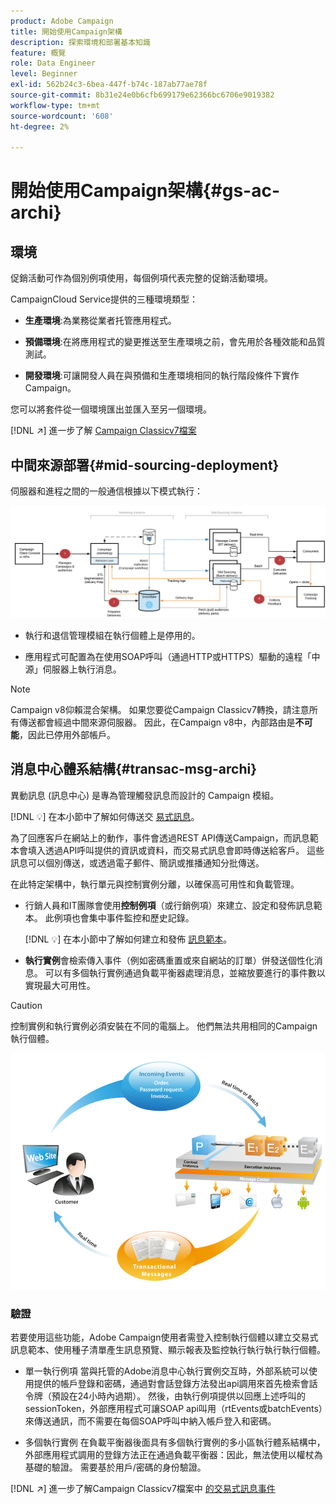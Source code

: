 ```yaml
---
product: Adobe Campaign
title: 開始使用Campaign架構
description: 探索環境和部署基本知識
feature: 概覽
role: Data Engineer
level: Beginner
exl-id: 562b24c3-6bea-447f-b74c-187ab77ae78f
source-git-commit: 8b31e24e0b6cfb699179e62366bc6706e9019382
workflow-type: tm+mt
source-wordcount: '608'
ht-degree: 2%

---
```


# 開始使用Campaign架構{#gs-ac-archi}

## 環境

促銷活動可作為個別例項使用，每個例項代表完整的促銷活動環境。

CampaignCloud Service提供的三種環境類型：

* **生產環境**:為業務從業者托管應用程式。

* **預備環境**:在將應用程式的變更推送至生產環境之前，會先用於各種效能和品質測試。

* **開發環境**:可讓開發人員在與預備和生產環境相同的執行階段條件下實作Campaign。

您可以將套件從一個環境匯出並匯入至另一個環境。

[!DNL :arrow_upper_right:] 進一步了解 [Campaign Classicv7檔案](https://experienceleague.adobe.com/docs/campaign-classic/using/getting-started/administration-basics/working-with-data-packages.html)

## 中間來源部署{#mid-sourcing-deployment}

伺服器和進程之間的一般通信根據以下模式執行：

![](assets/architecture.png)

* 執行和退信管理模組在執行個體上是停用的。

* 應用程式可配置為在使用SOAP呼叫（通過HTTP或HTTPS）驅動的遠程「中源」伺服器上執行消息。

>[!NOTE]
>
> Campaign v8仰賴混合架構。 如果您要從Campaign Classicv7轉換，請注意所有傳送都會經過中間來源伺服器。
> 因此，在Campaign v8中，內部路由是&#x200B;**不可能**，因此已停用外部帳戶。

## 消息中心體系結構{#transac-msg-archi}

異動訊息 (訊息中心) 是專為管理觸發訊息而設計的 Campaign 模組。

[!DNL :bulb:] 在本小節中了解如何傳送交 [易式訊息](../send/transactional.md)。

為了回應客戶在網站上的動作，事件會透過REST API傳送Campaign，而訊息範本會填入透過API呼叫提供的資訊或資料，而交易式訊息會即時傳送給客戶。 這些訊息可以個別傳送，或透過電子郵件、簡訊或推播通知分批傳送。

在此特定架構中，執行單元與控制實例分離，以確保高可用性和負載管理。

* 行銷人員和IT團隊會使用&#x200B;**控制例項**（或行銷例項）來建立、設定和發佈訊息範本。 此例項也會集中事件監控和歷史記錄。

   [!DNL :bulb:] 在本小節中了解如何建立和發佈 [訊息範本](../send/transactional.md)。

* **執行實例**&#x200B;會檢索傳入事件（例如密碼重置或來自網站的訂單）併發送個性化消息。 可以有多個執行實例通過負載平衡器處理消息，並縮放要進行的事件數以實現最大可用性。

>[!CAUTION]
>
>控制實例和執行實例必須安裝在不同的電腦上。 他們無法共用相同的Campaign執行個體。

![](assets/messagecenter_diagram.png)

### 驗證

若要使用這些功能，Adobe Campaign使用者需登入控制執行個體以建立交易式訊息範本、使用種子清單產生訊息預覽、顯示報表及監控執行執行執行執行個體。

* 單一執行例項
當與托管的Adobe消息中心執行實例交互時，外部系統可以使用提供的帳戶登錄和密碼，通過對會話登錄方法發出api調用來首先檢索會話令牌（預設在24小時內過期）。
然後，由執行例項提供以回應上述呼叫的sessionToken，外部應用程式可讓SOAP api叫用（rtEvents或batchEvents）來傳送通訊，而不需要在每個SOAP呼叫中納入帳戶登入和密碼。

* 多個執行實例
在負載平衡器後面具有多個執行實例的多小區執行體系結構中，外部應用程式調用的登錄方法正在通過負載平衡器：因此，無法使用以權杖為基礎的驗證。 需要基於用戶/密碼的身份驗證。

[!DNL :arrow_upper_right:] 進一步了解Campaign Classicv7檔案中 [的交易式訊息事件](https://experienceleague.adobe.com/docs/campaign-classic/using/transactional-messaging/processing/event-description.html#about-transactional-messaging-datamodel)